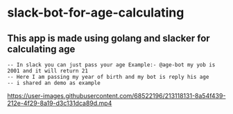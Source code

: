 # slack-bot-for-age-calculating
## This app is made using golang and slacker for calculating age 
    -- In slack you can just pass your age Example:- @age-bot my yob is 2001 and it will return 21
    -- Here I am passing my year of birth and my bot is reply his age 
    -- i shared an demo as example 
    

https://user-images.githubusercontent.com/68522196/213118131-8a54f439-212e-4f29-8a19-d3c131dca89d.mp4




